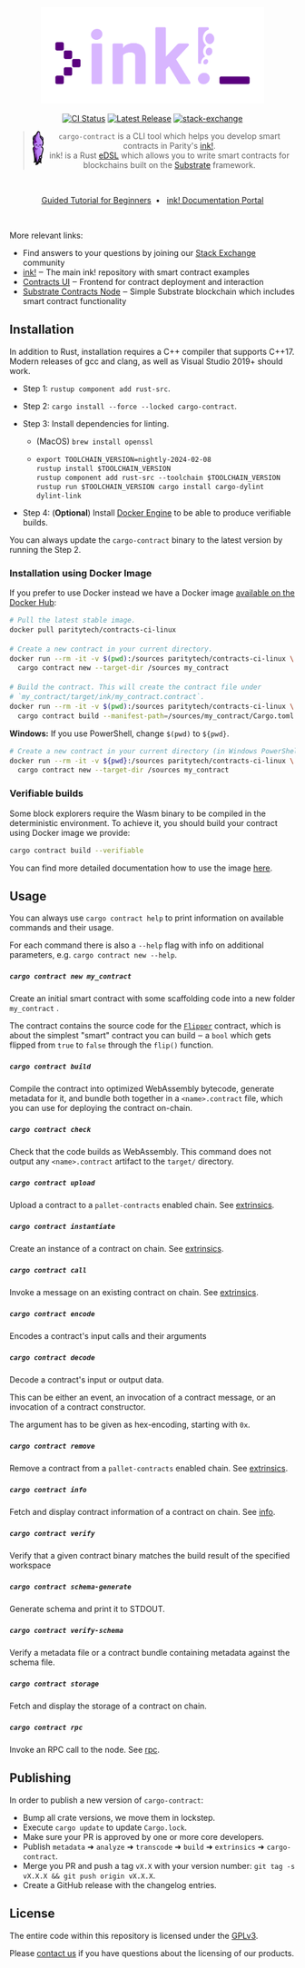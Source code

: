 <div align="center">
    <img src="https://raw.githubusercontent.com/paritytech/cargo-contract/master/.images/cargo-contract.svg" alt="cargo-contract" height="170" />

[![CI Status][a1]][a2]
[![Latest Release][d1]][d2]
[![stack-exchange][s1]][s2]

[a1]: https://github.com/paritytech/cargo-contract/workflows/ci/badge.svg
[a2]: https://github.com/paritytech/cargo-contract/actions?query=workflow%3Aci+branch%3Amaster
[d1]: https://img.shields.io/crates/v/cargo-contract.svg
[d2]: https://crates.io/crates/cargo-contract
[s1]: https://img.shields.io/badge/click-white.svg?logo=StackExchange&label=ink!%20Support%20on%20StackExchange&labelColor=white&color=blue
[s2]: https://substrate.stackexchange.com/questions/tagged/ink?tab=Votes

<p align="center">

> <img src="https://raw.githubusercontent.com/paritytech/cargo-contract/master/.images/ink-squid.svg" alt="squink, the ink! mascot" style="vertical-align: middle" align="left" height="60" />`cargo-contract` is a CLI tool which helps you develop smart contracts in Parity's <a href="https://github.com/paritytech/ink">ink!</a>.<br/>ink! is a Rust [eDSL](https://wiki.haskell.org/Embedded_domain_specific_language) which allows you to write smart contracts for blockchains built on the [Substrate](https://github.com/paritytech/substrate) framework.

</p>

<br/>

[Guided Tutorial for Beginners](https://docs.substrate.io/tutorials/v3/ink-workshop/pt1/)&nbsp;&nbsp;•&nbsp;&nbsp;
[ink! Documentation Portal](https://ink.substrate.io)

<br/>
</div>

More relevant links:

-   Find answers to your questions by joining our [Stack Exchange][s2] community
-   [ink!](https://github.com/paritytech/ink) ‒ The main ink! repository with smart contract examples
-   [Contracts UI](https://contracts-ui.substrate.io/) ‒ Frontend for contract deployment and interaction
-   [Substrate Contracts Node](https://github.com/paritytech/substrate-contracts-node) ‒ Simple Substrate blockchain which includes smart contract functionality

## Installation

In addition to Rust, installation requires a C++ compiler that supports C++17.
Modern releases of gcc and clang, as well as Visual Studio 2019+ should work.

-   Step 1: `rustup component add rust-src`.

-   Step 2: `cargo install --force --locked cargo-contract`.

-   Step 3: Install dependencies for linting.

    -   (MacOS) `brew install openssl`
    -   ```
        export TOOLCHAIN_VERSION=nightly-2024-02-08
        rustup install $TOOLCHAIN_VERSION
        rustup component add rust-src --toolchain $TOOLCHAIN_VERSION
        rustup run $TOOLCHAIN_VERSION cargo install cargo-dylint dylint-link
        ```

-   Step 4: (**Optional**) Install [Docker Engine](https://docs.docker.com/engine/install)
    to be able to produce verifiable builds.

You can always update the `cargo-contract` binary to the latest version by running the Step 2.

### Installation using Docker Image

If you prefer to use Docker instead we have a Docker image
[available on the Docker Hub](https://hub.docker.com/r/paritytech/contracts-ci-linux):

```bash
# Pull the latest stable image.
docker pull paritytech/contracts-ci-linux

# Create a new contract in your current directory.
docker run --rm -it -v $(pwd):/sources paritytech/contracts-ci-linux \
  cargo contract new --target-dir /sources my_contract

# Build the contract. This will create the contract file under
# `my_contract/target/ink/my_contract.contract`.
docker run --rm -it -v $(pwd):/sources paritytech/contracts-ci-linux \
  cargo contract build --manifest-path=/sources/my_contract/Cargo.toml
```

**Windows:** If you use PowerShell, change `$(pwd)` to `${pwd}`.

```bash
# Create a new contract in your current directory (in Windows PowerShell).
docker run --rm -it -v ${pwd}:/sources paritytech/contracts-ci-linux \
  cargo contract new --target-dir /sources my_contract
```

### Verifiable builds

Some block explorers require the Wasm binary to be compiled in the deterministic environment.
To achieve it, you should build your contract using Docker image we provide:

```bash
cargo contract build --verifiable
```

You can find more detailed documentation how to use the image [here](/build-image/README.md).

## Usage

You can always use `cargo contract help` to print information on available
commands and their usage.

For each command there is also a `--help` flag with info on additional parameters,
e.g. `cargo contract new --help`.

##### `cargo contract new my_contract`

Create an initial smart contract with some scaffolding code into a new
folder `my_contract` .

The contract contains the source code for the [`Flipper`](https://github.com/paritytech/ink-examples/blob/main/flipper/lib.rs)
contract, which is about the simplest "smart" contract you can build ‒ a `bool` which gets flipped
from `true` to `false` through the `flip()` function.

##### `cargo contract build`

Compile the contract into optimized WebAssembly bytecode, generate metadata for it,
and bundle both together in a `<name>.contract` file, which you can use for
deploying the contract on-chain.

##### `cargo contract check`

Check that the code builds as WebAssembly. This command does not output any `<name>.contract`
artifact to the `target/` directory.

##### `cargo contract upload`

Upload a contract to a `pallet-contracts` enabled chain. See [extrinsics](crates/extrinsics/README.md).

##### `cargo contract instantiate`

Create an instance of a contract on chain. See [extrinsics](crates/extrinsics/README.md).

##### `cargo contract call`

Invoke a message on an existing contract on chain. See [extrinsics](crates/extrinsics/README.md).

##### `cargo contract encode`

Encodes a contract's input calls and their arguments

##### `cargo contract decode`

Decode a contract's input or output data.

This can be either an event, an invocation of a contract message, or an invocation of a contract constructor.

The argument has to be given as hex-encoding, starting with `0x`.

##### `cargo contract remove`

Remove a contract from a `pallet-contracts` enabled chain. See [extrinsics](crates/extrinsics/README.md).

##### `cargo contract info`

Fetch and display contract information of a contract on chain. See [info](docs/info.md).

##### `cargo contract verify`

Verify that a given contract binary matches the build result of the specified workspace

##### `cargo contract schema-generate`

Generate schema and print it to STDOUT.

##### `cargo contract verify-schema`

Verify a metadata file or a contract bundle containing metadata against the schema file.

##### `cargo contract storage`

Fetch and display the storage of a contract on chain.

##### `cargo contract rpc`

Invoke an RPC call to the node. See [rpc](docs/rpc.md).


## Publishing

In order to publish a new version of `cargo-contract`:

-   Bump all crate versions, we move them in lockstep.
-   Execute `cargo update` to update `Cargo.lock`.
-   Make sure your PR is approved by one or more core developers.
-   Publish `metadata` ➜ `analyze` ➜ `transcode` ➜ `build` ➜ `extrinsics` ➜ `cargo-contract`.
-   Merge you PR and push a tag `vX.X` with your version number: `git tag -s vX.X.X && git push origin vX.X.X`.
-   Create a GitHub release with the changelog entries.

## License

The entire code within this repository is licensed under the [GPLv3](LICENSE).

Please [contact us](https://www.parity.io/contact/) if you have questions about
the licensing of our products.
